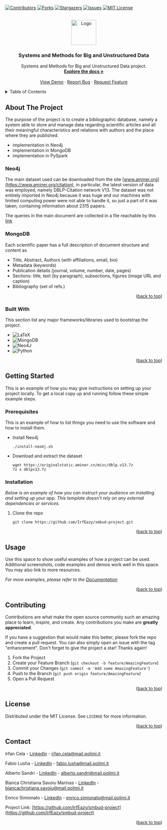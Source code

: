 <!-- Improved compatibility of back to top link: See: https://github.com/othneildrew/Best-README-Template/pull/73 -->
<a name="readme-top"></a>
<!--
*** Thanks for checking out the Best-README-Template. If you have a suggestion
*** that would make this better, please fork the repo and create a pull request
*** or simply open an issue with the tag "enhancement".
*** Don't forget to give the project a star!
*** Thanks again! Now go create something AMAZING! :D
-->



<!-- PROJECT SHIELDS -->
<!--
*** I'm using markdown "reference style" links for readability.
*** Reference links are enclosed in brackets [ ] instead of parentheses ( ).
*** See the bottom of this document for the declaration of the reference variables
*** for contributors-url, forks-url, etc. This is an optional, concise syntax you may use.
*** https://www.markdownguide.org/basic-syntax/#reference-style-links
-->
[![Contributors](https://img.shields.io/github/contributors/IrfEazy/smbud-project.svg?style=for-the-badge)](https://github.com/IrfEazy/smbud-project/graphs/contributors)
[![Forks](https://img.shields.io/github/forks/IrfEazy/smbud-project.svg?style=for-the-badge)](https://github.com/IrfEazy/smbud-project/network/members)
[![Stargazers](https://img.shields.io/github/stars/IrfEazy/smbud-project.svg?style=for-the-badge)](https://github.com/IrfEazy/smbud-project/stargazers)
[![Issues](https://img.shields.io/github/issues/IrfEazy/smbud-project.svg?style=for-the-badge)](https://github.com/IrfEazy/smbud-project/issues)
[![MIT License](https://img.shields.io/github/license/IrfEazy/smbud-project.svg?style=for-the-badge)](https://github.com/IrfEazy/smbud-project/blob/main/LICENSE)



<!-- PROJECT LOGO -->
<br />
<div align="center">
  <a href="https://github.com/IrfEazy/smbud-project">
    <img src="images/logo.ico" alt="Logo" width="80" height="80">
  </a>

<h3 align="center">Systems and Methods for Big and Unstructured Data</h3>

  <p>
    Systems and Methods for Big and Unstructured Data project.
    <br />
    <a href="https://github.com/IrfEazy/smbud-project"><strong>Explore the docs »</strong></a>
    <br />
    <br />
    <a href="https://github.com/IrfEazy/smbud-project">View Demo</a>
    ·
    <a href="https://github.com/IrfEazy/smbud-project/issues">Report Bug</a>
    ·
    <a href="https://github.com/IrfEazy/smbud-project/issues">Request Feature</a>
  </p>
</div>



<!-- TABLE OF CONTENTS -->
<details>
  <summary>Table of Contents</summary>
  <ol>
    <li>
      <a href="#about-the-project">About The Project</a>
      <ul>
        <li><a href="#built-with">Built With</a></li>
      </ul>
    </li>
    <li>
      <a href="#getting-started">Getting Started</a>
      <ul>
        <li><a href="#prerequisites">Prerequisites</a></li>
        <li><a href="#installation">Installation</a></li>
      </ul>
    </li>
    <li><a href="#usage">Usage</a></li>
    <!--<li><a href="#roadmap">Roadmap</a></li>-->
    <li><a href="#contributing">Contributing</a></li>
    <li><a href="#license">License</a></li>
    <li><a href="#contact">Contact</a></li>
    <!--<li><a href="#acknowledgments">Acknowledgments</a></li>-->
  </ol>
</details>



<!-- ABOUT THE PROJECT -->

## About The Project

<!--[![Product Name Screen Shot][product-screenshot]](https://example.com)-->

The purpose of the project is to create a bibliographic database, namely a system able to store and manage data
regarding scientific articles and all their meaningful characteristics and relations with authors and the place where
they are published.

* implementation in Neo4j
* implementation in MongoDB
* implementation in PySpark

### Neo4j

The main dataset used can be downloaded from the site [www.aminer.org](https://www.aminer.org/citation), in particular,
the latest version of data was employed, namely DBLP-Citation network V13. The dataset was not entirely imported in
Neo4j because it was huge and our machines with limited computing power were not able to handle it, so just a part of it
was taken, containing information about 2315 papers.

The queries in the main document are collected in a file reachable by
this [link](https://github.com/IrfEazy/smbud-project/blob/main/neo4j/queries.cyp)

### MongoDB

Each scientific paper has a full description of document structure and content as

* Title, Abstract, Authors (with affiliations, email, bio)
* Metadata (keywords)
* Publication details (journal, volume, number, date, pages)
* Sections: title, text (by paragraph), subsections, figures (image URL and caption)
* Bibliography (set of refs.)

<p align="right">(<a href="#readme-top">back to top</a>)</p>

### Built With

This section list any major frameworks/libraries used to bootstrap the project.

* ![LaTeX](https://img.shields.io/badge/latex-%23008080.svg?style=for-the-badge&logo=latex&logoColor=white)
* ![MongoDB](https://img.shields.io/badge/MongoDB-%234ea94b.svg?style=for-the-badge&logo=mongodb&logoColor=white)
* ![Neo4J](https://img.shields.io/badge/Neo4j-008CC1?style=for-the-badge&logo=neo4j&logoColor=white)
* ![Python](https://img.shields.io/badge/python-3670A0?style=for-the-badge&logo=python&logoColor=ffdd54)

<p align="right">(<a href="#readme-top">back to top</a>)</p>



<!-- GETTING STARTED -->

## Getting Started

This is an example of how you may give instructions on setting up your project locally.
To get a local copy up and running follow these simple example steps.

### Prerequisites

This is an example of how to list things you need to use the software and how to install them.

* Install Neo4j
   ```shell
   ./install-neo4j.sh
   ```

* Download and extract the dataset
   ```shell
   wget https://originalstatic.aminer.cn/misc/dblp.v13.7z
   7z x dblpv13.7z
   ```

### Installation

_Below is an example of how you can instruct your audience on installing and setting up your app. This template doesn't
rely on any external dependencies or services._

1. Clone the repo
    ```shell
    git clone https://github.com/IrfEazy/smbud-project.git
    ```

<p align="right">(<a href="#readme-top">back to top</a>)</p>



<!-- USAGE EXAMPLES -->

## Usage

Use this space to show useful examples of how a project can be used. Additional screenshots, code examples and demos
work well in this space. You may also link to more resources.

_For more examples, please refer to the [Documentation](https://example.com)_

<p align="right">(<a href="#readme-top">back to top</a>)</p>



<!-- ROADMAP -->

<!--
## Roadmap

- [x] Add Changelog
- [x] Add back to top links
- [ ] Add Additional Templates w/ Examples
- [ ] Add "components" document to easily copy & paste sections of the readme
- [ ] Multi-language Support
    - [ ] Chinese
    - [ ] Spanish

See the [open issues](https://github.com/othneildrew/Best-README-Template/issues) for a full list of proposed features (
and known issues).

<p align="right">(<a href="#readme-top">back to top</a>)</p>
-->



<!-- CONTRIBUTING -->

## Contributing

Contributions are what make the open source community such an amazing place to learn, inspire, and create. Any
contributions you make are **greatly appreciated**.

If you have a suggestion that would make this better, please fork the repo and create a pull request. You can also
simply open an issue with the tag "enhancement".
Don't forget to give the project a star! Thanks again!

1. Fork the Project
2. Create your Feature Branch (`git checkout -b feature/AmazingFeature`)
3. Commit your Changes (`git commit -m 'Add some AmazingFeature'`)
4. Push to the Branch (`git push origin feature/AmazingFeature`)
5. Open a Pull Request

<p align="right">(<a href="#readme-top">back to top</a>)</p>



<!-- LICENSE -->

## License

Distributed under the MIT License. See `LICENSE` for more information.

<p align="right">(<a href="#readme-top">back to top</a>)</p>



<!-- CONTACT -->

## Contact

Irfan Cela - [LinkedIn](https://linkedin.com/in/irfan-cela-1511b3244) - irfan.cela@mail.polimi.it

Fabio Lusha - [LinkedIn](https://www.linkedin.com/in/fabio-lusha-816410252/) - fabio.lusha@mail.polimi.it

Alberto Sandri - [LinkedIn](https://www.linkedin.com/in/alberto-sandri-780264166/) - alberto.sandri@mail.polimi.it

Bianca Christiana Savoiu Marinas - [LinkedIn](https://www.linkedin.com/in/bianca-savoiu-0766bb191/) -
biancachristiana.savoiu@mail.polimi.it

Enrico Simionato - [LinkedIn](https://www.linkedin.com/in/enrico-simionato-5791b919b/) - enrico.simionato@mail.polimi.it

Project Link: [https://github.com/IrfEazy/smbud-project](https://github.com/IrfEazy/smbud-project)

<p align="right">(<a href="#readme-top">back to top</a>)</p>